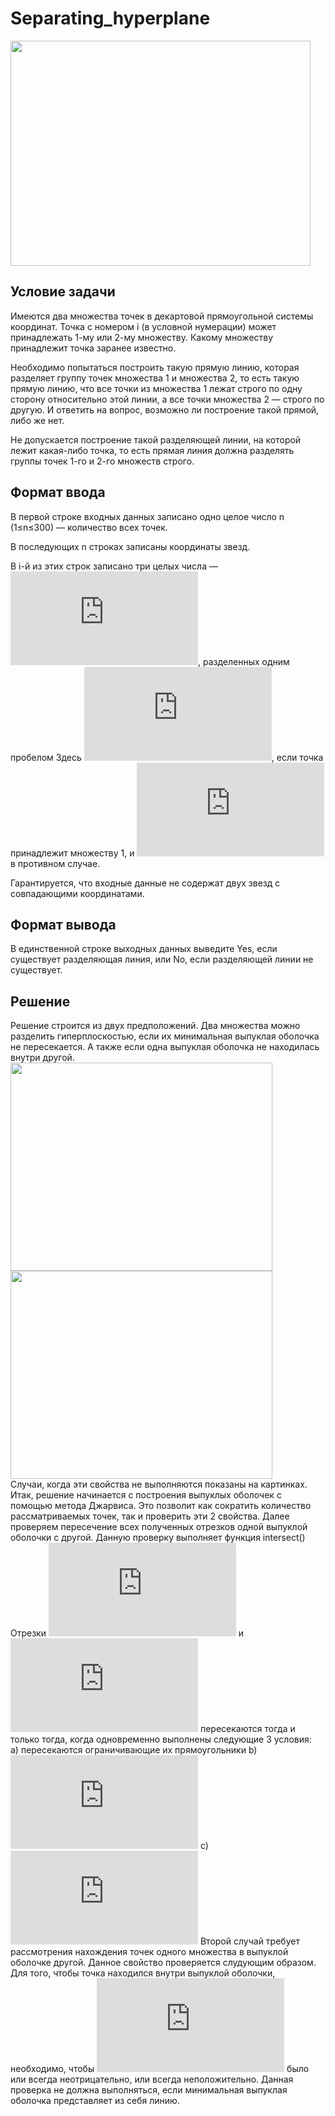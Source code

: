 # Separating_hyperplane
<a href="url"><img src=https://github.com/CaptainFest/Separating_hyperplane/blob/master/separating_line.png align="center" height="360" width="480" ></a>
## Условие задачи
Имеются два множества точек в декартовой прямоугольной системы координат. Точка с номером i (в условной нумерации) может принадлежать 1-му или 2-му множеству. Какому множеству принадлежит точка заранее известно. 

Необходимо попытаться построить такую прямую линию, которая разделяет группу точек множества 1 и множества 2, то есть такую прямую линию, что все точки из множества 1 лежат строго по одну сторону относительно этой линии, а все точки множества 2 — строго по другую. И ответить на вопрос, возможно ли построение такой прямой, либо же нет.

Не допускается построение такой разделяющей линии, на которой лежит какая-либо точка, то есть прямая линия должна разделять группы точек 1-го и 2-го множеств строго. 

## Формат ввода
В первой строке входных данных записано одно целое число n (1≤n≤300) — количество всех точек.

В последующих n строках записаны координаты звезд.

В i-й из этих строк записано три целых числа — ![equation](https://latex.codecogs.com/gif.latex?%5Cinline%20x_%7Bi%7D%2C%5C%2C%20y_%7Bi%7D%2C%5C%2C%20t_%7Bi%7D%5C%2C%20%28-10%5E%7B4%7D%5Cleqslant%20x_%7Bi%7D%2C%20y_%7Bi%7D%20%5Cleqslant%2010%5E%7B4%7D%2C%20t_%7Bi%7D%20%5Cin%20%7B1%2C2%7D%29), разделенных одним пробелом Здесь ![equation](https://latex.codecogs.com/gif.latex?%5Cinline%20t_%7Bi%7D%3D1), если точка принадлежит множеству 1, и ![equation](https://latex.codecogs.com/gif.latex?%5Cinline%20t_%7Bi%7D%3D2) в противном случае.

Гарантируется, что входные данные не содержат двух звезд с совпадающими координатами. 

## Формат вывода
В единственной строке выходных данных выведите Yes, если существует разделяющая линия, или No, если разделяющей линии не существует. 

## Решение
Решение строится из двух предположений. Два множества можно разделить гиперплоскостью, если их минимальная выпуклая оболочка не пересекается. А также если одна выпуклая оболочка не находилась внутри другой.
<br>
<a href="url"><img src="https://github.com/CaptainFest/Separating_hyperplane/blob/master/case%201.bmp" align="float:left" height="333" width="419" ></a>
<a href="url"><img src="https://github.com/CaptainFest/Separating_hyperplane/blob/master/case%202.bmp" align="float:right" height="333" width="419" ></a>
<br>
Случаи, когда эти свойства не выполняются показаны на картинках.<br>
Итак, решение начинается с построения выпуклых оболочек с помощью метода Джарвиса. Это позволит как сократить количество рассматриваемых точек, так и проверить эти 2 свойства. Далее проверяем пересечение всех полученных отрезков одной выпуклой оболочки с другой. Данную проверку выполняет функция intersect() <br>
Отрезки ![equation](https://latex.codecogs.com/gif.latex?%5Cinline%20%5Coverline%7Bp1p2%7D) и ![equation](https://latex.codecogs.com/gif.latex?%5Cinline%20%5Coverline%7Bp3p4%7D) пересекаются тогда и только тогда, когда одновременно выполнены следующие 3 условия: <br>
а) пересекаются ограничивающие их прямоугольники
b) ![equation](https://latex.codecogs.com/gif.latex?%5Cinline%20%5Cbegin%7Bbmatrix%7D%20%5Cbegin%7Bpmatrix%7D%20p3-p1%20%5Cend%7Bpmatrix%7D%20%5Ctimes%20%5Cbegin%7Bpmatrix%7D%20p2-p1%20%5Cend%7Bpmatrix%7D%20%5Cend%7Bbmatrix%7D%20%5Ccdot%20%5Cbegin%7Bbmatrix%7D%20%5Cbegin%7Bpmatrix%7D%20p4-p1%20%5Cend%7Bpmatrix%7D%20%5Ctimes%20%5Cbegin%7Bpmatrix%7D%20p2-p1%20%5Cend%7Bpmatrix%7D%20%5Cend%7Bbmatrix%7D%5Cleqslant%200)
c) ![equation](https://latex.codecogs.com/gif.latex?%5Cinline%20%5Cbegin%7Bbmatrix%7D%20%5Cbegin%7Bpmatrix%7D%20p1-p3%20%5Cend%7Bpmatrix%7D%20%5Ctimes%20%5Cbegin%7Bpmatrix%7D%20p4-p3%20%5Cend%7Bpmatrix%7D%20%5Cend%7Bbmatrix%7D%20%5Ccdot%20%5Cbegin%7Bbmatrix%7D%20%5Cbegin%7Bpmatrix%7D%20p2-p3%20%5Cend%7Bpmatrix%7D%20%5Ctimes%20%5Cbegin%7Bpmatrix%7D%20p4-p3%20%5Cend%7Bpmatrix%7D%20%5Cend%7Bbmatrix%7D%5Cleqslant%200)
Второй случай требует рассмотрения нахождения точек одного множества в выпуклой оболочке другой. Данное свойство проверяется слудующим образом. Для того, чтобы точка находился внутри выпуклой оболочки, необходимо, чтобы ![equation](https://latex.codecogs.com/gif.latex?%5Cinline%20%5Cbegin%7Bpmatrix%7D%20p1-p2%20%5Cend%7Bpmatrix%7D%5Ctimes%20%5Cbegin%7Bpmatrix%7D%20p-p1%20%5Cend%7Bpmatrix%7D) было или всегда неотрицательно, или всегда неположительно. Данная проверка не должна выполняться, если минимальная выпуклая оболочка представляет из себя линию. 
